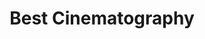 ---
title: "Best Cinematography"
edition: 2002
winner: Conrad L. Hall
kind: "technical"
film: road-to-perdition.md
image: https://m.media-amazon.com/images/M/MV5BMmIyOTIzZTEtNjI0YS00ZWVjLTk1MTYtZGNhMDI5Mjg2ZGRjXkEyXkFqcGdeQXVyODQxOTM0ODI@._V1_FMjpg_UX990_.jpg
type: award
weight: 9
---